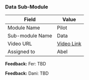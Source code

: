 ### Data Sub-Module 

| Field | Value |
| ---- | --- |
| Module Name | Pilot |
| Sub-module Name | Data |
| Video URL | [Video Link](https://drive.google.com/file/d/1s1pvzRRoUJfyXDQsO5O1ZYw-NILvYqlc/view?usp=sharing) |
| Assigned to | Abel |

**Feedback:** Fer: TBD

**Feedback:** Dani: TBD
